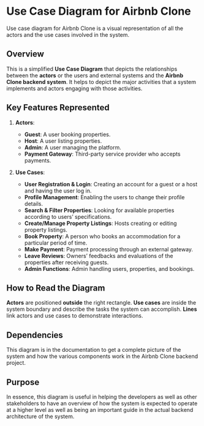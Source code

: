 # Use Case Diagram for Airbnb Clone
Use case diagram for Airbnb Clone is a visual representation of all the actors and the use cases involved in the system.

## Overview
This is a simplified **Use Case Diagram** that depicts the relationships between the **actors** or the users and external systems and the **Airbnb Clone backend system**. It helps to depict the major activities that a system implements and actors engaging with those activities.

## Key Features Represented
1. **Actors**:
   - **Guest**: A user booking properties.
   - **Host**: A user listing properties.
   - **Admin**: A user managing the platform.
   - **Payment Gateway**: Third-party service provider who accepts payments.

2. **Use Cases**:
   - **User Registration & Login**: Creating an account for a guest or a host and having the user log in.
   - **Profile Management**: Enabling the users to change their profile details.
   - **Search & Filter Properties**: Looking for available properties according to users’ specifications.
   - **Create/Manage Property Listings**: Hosts creating or editing property listings.
   - **Book Property**: A person who books an accommodation for a particular period of time.
   - **Make Payment**: Payment processing through an external gateway.
   - **Leave Reviews**: Owners’ feedbacks and evaluations of the properties after receiving guests.
   - **Admin Functions**: Admin handling users, properties, and bookings.

## How to Read the Diagram
**Actors** are positioned **outside** the right rectangle.
**Use cases** are inside the system boundary and describe the tasks the system can accomplish.
**Lines** link actors and use cases to demonstrate interactions.

## Dependencies
This diagram is in the documentation to get a complete picture of the system and how the various components work in the Airbnb Clone backend project.

## Purpose
In essence, this diagram is useful in helping the developers as well as other stakeholders to have an overview of how the system is expected to operate at a higher level as well as being an important guide in the actual backend architecture of the system.
